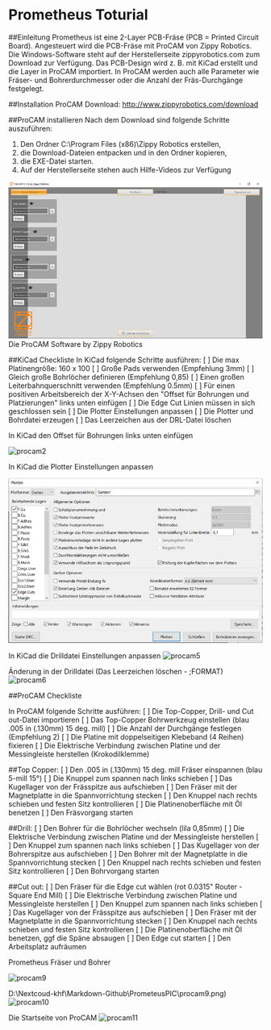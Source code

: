 # Prometheus Toturial

##Einleitung
Prometheus ist eine 2-Layer PCB-Fräse (PCB = Printed Circuit Board). Angesteuert wird die PCB-Fräse mit ProCAM von Zippy Robotics. Die Windows-Software steht auf der Herstellerseite zippyrobotics.com zum Download zur Verfügung. Das PCB-Design wird z. B. mit KiCad erstellt und die Layer in ProCAM importiert. In ProCAM werden auch alle Parameter wie Fräser- und Bohrerdurchmesser oder die Anzahl der Fräs-Durchgänge festgelegt.

##Installation
ProCAM Download: http://www.zippyrobotics.com/download

##ProCAM installieren
Nach dem Download sind folgende Schritte auszuführen:
1. Den Ordner C:\Program Files (x86)\Zippy Robotics erstellen,
2. die Download-Dateien entpacken und in den Ordner kopieren,
3. die EXE-Datei starten.
4. Auf der Herstellerseite stehen auch Hilfe-Videos zur Verfügung

![procam1](PrometeusPIC\procam1.png)
Die ProCAM Software by Zippy Robotics

##KiCad Checkliste
In KiCad folgende Schritte ausführen:
[ ] Die max Platinengröße: 160 x 100
[ ] Große Pads verwenden (Empfehlung 3mm)
[ ] Gleich große Bohrlöcher definieren (Empfehlung 0,85)
[ ] Einen großen Leiterbahnquerschnitt verwenden (Empfehlung 0.5mm)
[ ] Für einen positiven Arbeitsbereich der X-Y-Achsen den "Offset für Bohrungen und Platzierungen" links unten einfügen
[ ] Die Edge Cut Linien müssen in sich geschlossen sein
[ ] Die Plotter Einstellungen anpassen
[ ] Die Plotter und Bohrdatei erzeugen
[ ] Das Leerzeichen aus der DRL-Datei löschen



In KiCad den Offset für Bohrungen links unten einfügen

![procam2](D:\Nextcoud-khf\Markdown-Github\PrometeusPIC\procam2.png)

In KiCad die Plotter Einstellungen anpassen

![procam4](\PrometeusPIC\procam4.png)

In KiCad die Drilldatei Einstellungen anpassen
![procam5](D:\Nextcoud-khf\Markdown-Github\PrometeusPIC\procam5.png)

Änderung in der Drilldatei (Das Leerzeichen löschen - ;FORMAT)
![procam6](D:\Nextcoud-khf\Markdown-Github\PrometeusPIC\procam6.png)

##ProCAM Checkliste

In ProCAM folgende Schritte ausführen:
[ ] Die Top-Copper, Drill- und Cut out-Datei importieren
[ ] Das Top-Copper Bohrwerkzeug einstellen (blau .005 in (.130mm) 15 deg. mill)
[ ]  Die Anzahl der Durchgänge festlegen (Empfehlung 2)
[ ]  Die Platine mit doppelseitigen Klebeband (4 Reihen) fixieren
[ ]  Die Elektrische Verbindung zwischen Platine und der Messingleiste herstellen (Krokodilklemme)

##Top Copper:
[ ]  Den .005 in (.130mm) 15 deg. mill Fräser einspannen (blau 5-mill 15°)
[ ]  Die Knuppel zum spannen nach links schieben
[ ]  Das Kugellager von der Frässpitze aus aufschieben
[ ]  Den Fräser mit der Magnetplatte in die Spannvorrichtung stecken
[ ]  Den Knuppel nach rechts schieben und festen Sitz kontrollieren
[ ]  Die Platinenoberfläche mit Öl benetzen
[ ]  Den Fräsvorgang starten

##Drill:
[ ]  Den Bohrer für die Bohrlöcher wechseln (lila 0,85mm)
[ ]  Die Elektrische Verbindung zwischen Platine und der Messingleiste herstellen
[ ]  Den Knuppel zum spannen nach links schieben
[ ]  Das Kugellager von der Bohrerspitze aus aufschieben
[ ]  Den Bohrer mit der Magnetplatte in die Spannvorrichtung stecken
[ ]  Den Knuppel nach rechts schieben und festen Sitz kontrollieren
[ ]  Den Bohrvorgang starten

##Cut out:
[ ]  Den Fräser für die Edge cut wählen (rot 0.0315" Router - Square End Mill)
[ ]  Die Elektrische Verbindung zwischen Platine und Messingleiste herstellen
[ ]  Den Knuppel zum spannen nach links schieben
[ ]  Das Kugellager von der Frässpitze aus aufschieben
[ ]  Den Fräser mit der Magnetplatte in die Spannvorrichtung stecken
[ ]  Den Knuppel nach rechts schieben und festen Sitz kontrollieren
[ ]  Die Platinenoberfläche mit Öl benetzen, ggf die Späne absaugen
[ ]  Den Edge cut starten
[ ]  Den Arbeitsplatz aufräumen



Prometheus Fräser und Bohrer

![procam9](D:\Nextcoud-khf\Markdown-Github\PrometeusPIC\procam9.png)

D:\Nextcoud-khf\Markdown-Github\PrometeusPIC\procam9.png)
![procam10](D:\Nextcoud-khf\Markdown-Github\PrometeusPIC\procam10.png)

Die Startseite von ProCAM
![procam11](D:\Nextcoud-khf\Markdown-Github\PrometeusPIC\procam11.png)

